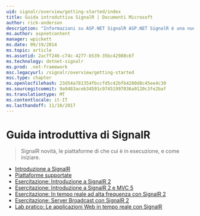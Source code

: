 ```yaml
---
uid: signalr/overview/getting-started/index
title: Guida introduttiva SignalR | Documenti Microsoft
author: rick-anderson
description: "Informazioni su ASP.NET SignalR ASP.NET SignalR è una nuova libreria per sviluppatori ASP.NET che semplifica la funzionalità di sviluppo web in tempo reale. SignalR consente bi..."
ms.author: aspnetcontent
manager: wpickett
ms.date: 09/19/2014
ms.topic: article
ms.assetid: 2acff246-c74c-4277-b539-35bc42988c6f
ms.technology: dotnet-signalr
ms.prod: .net-framework
msc.legacyurl: /signalr/overview/getting-started
msc.type: chapter
ms.openlocfilehash: 23d54a781354fbccfd5c42bfb4280d8c45ee4c30
ms.sourcegitcommit: 9a9483aceb34591c97451997036a9120c3fe2baf
ms.translationtype: MT
ms.contentlocale: it-IT
ms.lasthandoff: 11/10/2017
---
```

<a name="signalr-getting-started"></a>Guida introduttiva di SignalR
====================
> SignalR novità, le piattaforme di che cui è in esecuzione, e come iniziare.


- [Introduzione a SignalR](introduction-to-signalr.md)
- [Piattaforme supportate](supported-platforms.md)
- [Esercitazione: Introduzione a SignalR 2](tutorial-getting-started-with-signalr.md)
- [Esercitazione: Introduzione a SignalR 2 e MVC 5](tutorial-getting-started-with-signalr-and-mvc.md)
- [Esercitazione: In tempo reale ad alta frequenza con SignalR 2](tutorial-high-frequency-realtime-with-signalr.md)
- [Esercitazione: Server Broadcast con SignalR 2](tutorial-server-broadcast-with-signalr.md)
- [Lab pratico: Le applicazioni Web in tempo reale con SignalR](real-time-web-applications-with-signalr.md)
